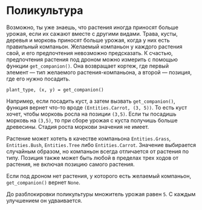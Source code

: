 # Поликультура
Возможно, ты уже знаешь, что растения иногда приносят больше урожая, если их сажают вместе с другими видами.
Трава, кусты, деревья и морковь приносят больше урожая, когда у них есть правильный компаньон. Желаемый компаньон у каждого растения свой, и его предпочтения невозможно предсказать. К счастью, предпочтения растения под дроном можно измерить с помощью функции `get_companion()`. Она возвращает кортеж, где первый элемент — тип желаемого растения-компаньона, а второй — позиция, где его нужно посадить.

`plant_type, (x, y) = get_companion()`

Например, если посадить куст, а затем вызвать `get_companion()`, функция вернет что-то вроде `(Entities.Carrot, (3, 5))`. То есть куст хочет, чтобы морковь росла на позиции `(3,5)`. Если ты посадишь морковь на `(3,5)`, то при сборе урожая с куста получишь больше древесины. Стадия роста моркови значения не имеет.

Растение может хотеть в качестве компаньона `Entities.Grass`, `Entities.Bush`, `Entities.Tree` либо `Entities.Carrot`. Значение выбирается случайным образом, но компаньон всегда отличается от растения по типу. Позиция также может быть любой в пределах трех ходов от растения, не включая позицию самого растения.

Если под дроном нет растения, у которого есть желаемый компаньон, `get_companion()` вернет `None`.

До разблокировки поликультуры множитель урожая равен `5`. С каждым улучшением он удваивается.